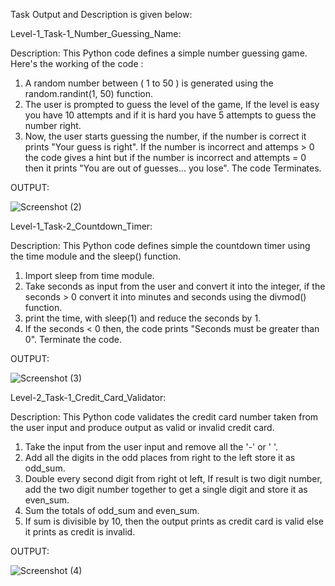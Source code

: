 Task Output and Description is given below:

Level-1_Task-1_Number_Guessing_Name:

Description:
This Python code defines a simple number guessing game. Here's the working of the code :
1) A random number between ( 1 to 50 ) is generated using the random.randint(1, 50) function.
2) The user is prompted to guess the level of the game, If the level is easy you have 10 attempts and if it is hard you have 5 attempts to guess the number right.
3)  Now, the user starts guessing the number, if the number is correct it prints "Your guess is right". If the number is incorrect and attemps > 0 the code gives a hint but if the number is incorrect and attempts = 0 then it prints "You are out of guesses... you lose". The code Terminates.

OUTPUT:

![Screenshot (2)](https://github.com/Gnanapriya177/TAI-IP/assets/133194111/d3982e43-2097-4a42-bd78-f4800ee4a4cf)

Level-1_Task-2_Countdown_Timer:

Description:
This Python code defines simple the countdown timer using the time module and the sleep() function.
1) Import sleep from time module.
2) Take seconds as input from the user and convert it into the integer, if the seconds > 0 convert it into minutes and seconds using the divmod() function.
3) print the time, with sleep(1) and reduce the seconds by 1.
4) If the seconds < 0 then, the code prints "Seconds must be greater than 0". Terminate the code.

OUTPUT:

![Screenshot (3)](https://github.com/Gnanapriya177/TAI-IP/assets/133194111/f200ac07-4cb9-4daf-a27a-947286f2ee4c)

Level-2_Task-1_Credit_Card_Validator:

Description:
This Python code validates the credit card number taken from the user input and produce output as valid or invalid credit card.
1) Take the input from the user input and remove all the '-' or ' '.
2) Add all the digits in the odd places from right to the left store it as odd_sum.
3) Double every second digit from right ot left, If result is two digit number, add the two digit number together to get a single digit and store it as even_sum.
4) Sum the totals of odd_sum and even_sum.
5) If sum is divisible by 10, then the output prints as credit card is valid else it prints as credit is invalid.

OUTPUT:

![Screenshot (4)](https://github.com/Gnanapriya177/TAI-IP/assets/133194111/efe166f7-82e1-4aba-9ad8-38fa1efd4674)




